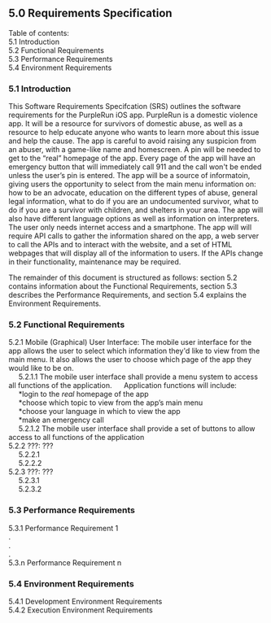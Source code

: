 ## 5.0 Requirements Specification  
  
Table of contents:  
5.1   Introduction  
5.2   Functional Requirements  
5.3   Performance Requirements  
5.4   Environment Requirements  


### 5.1   Introduction  
This Software Requirements Specifcation (SRS) outlines the software requirements for the PurpleRun iOS app. PurpleRun is a domestic violence app. It will be a resource for survivors of domestic abuse, as well as a resource to help educate anyone who wants to learn more about this issue and help the cause. The app is careful to avoid raising any suspicion from an abuser, with a game-like name and homescreen. A pin will be needed to get to the “real” homepage of the app. Every page of the app will have an emergency button that will immediately call 911 and the call won't be ended unless the user’s pin is entered. The app will be a source of informatoin, giving users the opportunity to select from the main menu information on: how to be an advocate, education on the different types of abuse, general legal information, what to do if you are an undocumented survivor, what to do if you are a survivor with children, and shelters in your area. The app will also have different language options as well as information on interpreters. The user only needs internet access and a smartphone. The app will will require API calls to gather the information shared on the app, a web server to call the APIs and to interact with the website, and a set of HTML webpages that will display all of the information to users. If the APIs change in their functionality, maintenance may be required.  
  
The remainder of this document is structured as follows: section 5.2 contains information about the Functional Requirements, section 5.3 describes the Performance Requirements, and section 5.4 explains the Environment Requirements.  
### 5.2   Functional Requirements  
5.2.1	Mobile (Graphical) User Interface: The mobile user interface for the app allows the user to select which information they'd like to view from the main menu. It also allows the user to choose which page of the app they would like to be on.  
&nbsp;&nbsp;&nbsp;&nbsp;&nbsp;5.2.1.1 The mobile user interface shall provide a menu system to access all functions of the application. &nbsp;&nbsp;&nbsp;&nbsp;&nbsp;Application functions will include:  
    &nbsp;&nbsp;&nbsp;&nbsp;&nbsp;*login to the *real* homepage of the app  
    &nbsp;&nbsp;&nbsp;&nbsp;&nbsp;*choose which topic to view from the app’s main menu  
    &nbsp;&nbsp;&nbsp;&nbsp;&nbsp;*choose your language in which to view the app  
    &nbsp;&nbsp;&nbsp;&nbsp;&nbsp;*make an emergency call  
    &nbsp;&nbsp;&nbsp;&nbsp;&nbsp;5.2.1.2 The mobile user interface shall provide a set of buttons to allow access to all functions of the application  
5.2.2 ???: ???  
&nbsp;&nbsp;&nbsp;&nbsp;&nbsp;5.2.2.1  
&nbsp;&nbsp;&nbsp;&nbsp;&nbsp;5.2.2.2  
5.2.3 ???: ???  
&nbsp;&nbsp;&nbsp;&nbsp;&nbsp;5.2.3.1  
&nbsp;&nbsp;&nbsp;&nbsp;&nbsp;5.2.3.2 
### 5.3   Performance Requirements  
5.3.1 Performance Requirement 1  
.  
.  
.  
5.3.n Performance Requirement n  
### 5.4   Environment Requirements  
5.4.1 Development Environment Requirements  
5.4.2 Execution Environment Requirements
